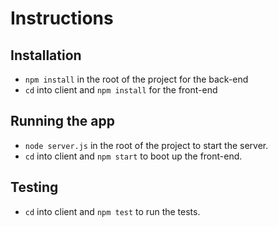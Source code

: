 # Instructions

## Installation

- `npm install` in the root of the project for the back-end
- `cd` into client and `npm install` for the front-end

## Running the app

- `node server.js` in the root of the project to start the server.
- `cd` into client and `npm start` to boot up the front-end.

## Testing

- `cd` into client and `npm test` to run the tests.

